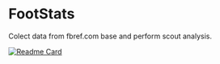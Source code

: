 # FootStats

Colect data from fbref.com base and perform scout analysis.

[![Readme Card](https://github-readme-stats.vercel.app/api/pin/?username=abnerrios&repo=footstats)](https://github.com/abnerrios/footstats)
